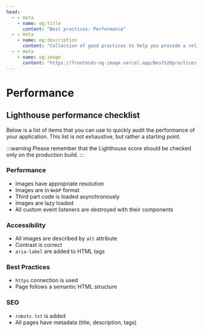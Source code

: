 ```yaml
---
head:
  - - meta
    - name: og:title
      content: "Best practices: Performance"
  - - meta
    - name: og:description
      content: "Collection of good practices to help you provide a reliable application."
  - - meta
    - name: og:image
      content: "https://frontends-og-image.vercel.app/Best%20practices:%20**Performance**.png?fontSize=110px"
---
```


# Performance

## Lighthouse performance checklist

Below is a list of items that you can use to quickly audit the performance of your application. This list is not exhaustive, but rather a starting point.

:::warning
Please remember that the Lighthouse score should be checked only on the production build.
:::

### Performance

- Images have appropriate resolution
- Images are in `WebP` format
- Third part code is loaded asynchronously
- Images are lazy loaded
- All custom event listeners are destroyed with their components

### Accessibility

- All images are described by `alt` attribute
- Contrast is correct
- `aria-label` are added to HTML tags

### Best Practices

- `https` connection is used
- Page follows a semantic HTML structure

### SEO

- `robots.txt` is added
- All pages have metadata (title, description, tags)
